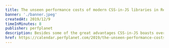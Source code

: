```yaml
---
title: The unseen performance costs of modern CSS-in-JS libraries in React apps
banner: './banner.jpeg'
createdAt: 2019/12/9
timeInMinutes: 8
publisher: perfplanet
description: Besides some of the great advantages CSS-in-JS boasts over traditional CSS, it may still create performance issues in certain apps. In this article, I will attempt to demystify the high-level strategies of the most popular CSS-in-JS libraries, discuss the performance issues they may introduce on occasion and finally consider techniques that we can employ to mitigate them
href: https://calendar.perfplanet.com/2019/the-unseen-performance-costs-of-css-in-js-in-react-apps/
---
```

